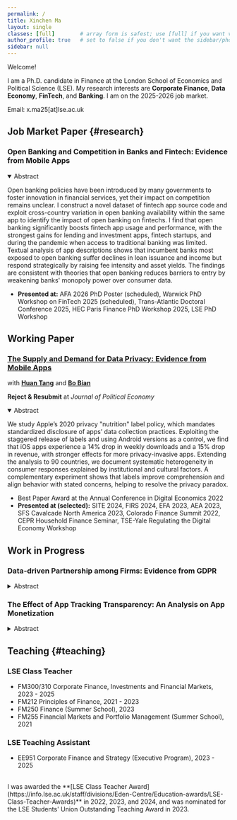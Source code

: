 ```yaml
---
permalink: /
title: Xinchen Ma
layout: single
classes: [full]        # array form is safest; use [full] if you want very wide
author_profile: true   # set to false if you don't want the sidebar/photo
sidebar: null
---
```


Welcome! 
  
I am a Ph.D. candidate in Finance at the London School of Economics and Political Science (LSE). My research interests are **Corporate Finance**, **Data Economy**, **FinTech**, and **Banking**. I am on the 2025-2026 job market. 

Email: x.ma25[at]lse.ac.uk

<!-- My first name, Xinchen, is pronounced **"Shin-chen"**. -->

<!-- [Curriculum Vitae](https://pages.github.com/) -->

## Job Market Paper {#research}

### Open Banking and Competition in Banks and Fintech: Evidence from Mobile Apps

<details class="abstract" open>
  <summary>Abstract</summary>
  <p>Open banking policies have been introduced by many governments to foster innovation in financial services, yet their impact on competition remains unclear. I construct a novel dataset of fintech app source code and exploit cross-country variation in open banking availability within the same app to identify the impact of open banking on fintechs. I find that open banking significantly boosts fintech app usage and performance, with the strongest gains for lending and investment apps, fintech startups, and during the pandemic when access to traditional banking was limited. Textual analysis of app descriptions shows that incumbent banks most exposed to open banking suffer declines in loan issuance and income but respond strategically by raising fee intensity and asset yields. The findings are consistent with theories that open banking reduces barriers to entry by weakening banks' monopoly power over consumer data.  </p>
</details>

- **Presented at:** AFA 2026 PhD Poster (scheduled), Warwick PhD Workshop on FinTech 2025 (scheduled), Trans-Atlantic Doctoral Conference 2025, HEC Paris Finance PhD Workshop 2025, LSE PhD Workshop

## Working Paper

### [The Supply and Demand for Data Privacy: Evidence from Mobile Apps](https://papers.ssrn.com/sol3/papers.cfm?abstract_id=3987541)

with **[Huan Tang](https://huan-tang.com/)** and **[Bo Bian](https://www.bo-bian.com/home)**

**Reject & Resubmit** at _Journal of Political Economy_

<details class="abstract" open>
  <summary>Abstract</summary>
  <p>We study Apple’s 2020 privacy "nutrition" label policy, which mandates standardized disclosure of apps’ data collection practices. Exploiting the staggered release of labels and using Android versions as a control, we find that iOS apps experience a 14% drop in weekly downloads and a 15% drop in revenue, with stronger effects for more privacy-invasive apps. Extending the analysis to 90 countries, we document systematic heterogeneity in consumer responses explained by institutional and cultural factors. A complementary experiment shows that labels improve comprehension and align behavior with stated concerns, helping to resolve the privacy paradox.  </p>
</details>

- Best Paper Award at the Annual Conference in Digital Economics 2022 
- **Presented at (selected):** SITE 2024, FIRS 2024, EFA 2023, AEA 2023, SFS Cavalcade North America 2023, Colorado Finance Summit 2022, CEPR Household Finance Seminar, TSE-Yale Regulating the Digital Economy Workshop

## Work in Progress

### Data-driven Partnership among Firms: Evidence from GDPR

<details class="abstract">
  <summary>Abstract</summary>
  <p>This paper studies the formation and capital-market implications of data-driven partnerships between firms. I assemble a news-based dataset of inter-firm, data-driven collaborations to map the landscape of corporate data sharing. I document the determinants of partnership formation, partner-pair characteristics, and associated stock-market reactions. Exploiting the EU’s General Data Protection Regulation (GDPR) as a plausibly exogenous shock in a difference-in-differences design, I show that GDPR-exposed firms form more data-driven partnerships, with the increase concentrated in US deals with non-EU partners. </p>
</details>

### The Effect of App Tracking Transparency: An Analysis on App Monetization

<details class="abstract">
  <summary>Abstract</summary>
  <p>This paper studies how data sharing policy affects app developers’ monetization. We exploit Apple’s App Tracking Transparency (ATT) policy, which shifts customers’ default data sharing option in the Apple App Store from opt-in to opt-out, as a natural experiment to study how apps change their business model to make money in the privacy-preserving era. We find that after ATT, apps that are used to track users suffer declines of 28% and 10% in downloads and revenue, respectively. Advertising activities of tracking apps are negatively affected among publishers who display fewer banner, full-screen, playable, video ads and advertisers who advertise less aggressively on social networks. Tracking apps also adopt more third-party SDKs for advertising and monetization than non-tracking apps and are switching to less tracking-reliant attribution SDKs. In the long run, ATT causes price rises in in-app purchases. The above impacts are more pronounced among advertisers. </p>
</details>


## Teaching {#teaching}

### LSE Class Teacher
- FM300/310 Corporate Finance, Investments and Financial Markets, 2023 - 2025
- FM212 Principles of Finance, 2021 - 2023
- FM250 Finance (Summer School), 2023
- FM255 Financial Markets and Portfolio Management (Summer School), 2021

### LSE Teaching Assistant
- EE951 Corporate Finance and Strategy (Executive Program), 2023 - 2025

<br>
I was awarded the **[LSE Class Teacher Award](https://info.lse.ac.uk/staff/divisions/Eden-Centre/Education-awards/LSE-Class-Teacher-Awards)** in 2022, 2023, and 2024, and was nominated for the LSE Students' Union Outstanding Teaching Award in 2023. 

<br><br><br><br>
